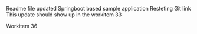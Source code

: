 Readme file updated
Springboot based sample application
Resteting Git link
This update should show up in the workitem 33

Workitem 36
